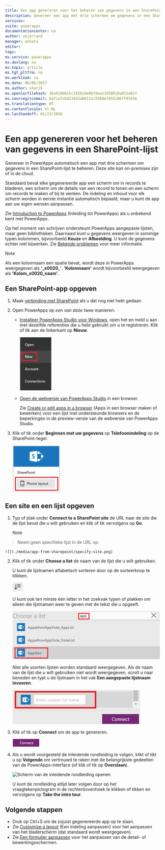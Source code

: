 ```yaml
---
title: Een app genereren voor het beheren van gegevens in een SharePoint-lijst | Microsoft Docs
description: Genereer een app met drie schermen om gegevens in een SharePoint-lijst te beheren. Deze site kan on-premises zijn of in de cloud.
services: 
suite: powerapps
documentationcenter: na
author: skjerland
manager: anneta
editor: 
tags: 
ms.service: powerapps
ms.devlang: na
ms.topic: article
ms.tgt_pltfrm: na
ms.workload: na
ms.date: 06/05/2017
ms.author: sharik
ms.openlocfilehash: 36a9188615c14262de0bfdea21d58010a053e01f
ms.sourcegitcommit: 6afca7cb4234d3a60111c5950e7855106ff97e56
ms.translationtype: HT
ms.contentlocale: nl-NL
ms.lasthandoff: 01/23/2018
---
```

# <a name="generate-an-app-to-manage-data-in-a-sharepoint-list"></a>Een app genereren voor het beheren van gegevens in een SharePoint-lijst



Genereer in PowerApps automatisch een app met drie schermen om gegevens in een SharePoint-lijst te beheren. Deze site kan on-premises zijn of in de cloud.

Standaard bevat elke gegenereerde app een scherm om in records te bladeren, een scherm om de details van een record te tonen en een scherm om records te maken of bij te werken. De indeling en inhoud voor elk scherm worden in eerste instantie automatisch bepaald, maar u kunt de app aan uw eigen wensen aanpassen.

Zie [Introduction to PowerApps](getting-started.md) (Inleiding tot PowerApps) als u onbekend bent met PowerApps.

Op het moment van schrijven ondersteunt PowerApps aangepaste lijsten, maar geen bibliotheken. Daarnaast kunt u gegevens weergeven in sommige typen kolommen, bijvoorbeeld **Keuze** en **Afbeelding**. U kunt de gegevens echter niet bijwerken. Zie [Bekende problemen](connections/connection-sharepoint-online.md#known-issues) voor meer informatie.

> [!NOTE]
> Als een kolomnaam een spatie bevat, wordt deze in PowerApps weergegeven als **‘\_x0020\_’**. **'Kolomnaam'** wordt bijvoorbeeld weergegeven als **'Kolom_x0020_naam'**.

## <a name="specify-a-sharepoint-app"></a>Een SharePoint-app opgeven
1. Maak [verbinding met SharePoint](connect-to-sharepoint.md) als u dat nog niet hebt gedaan.
2. Open PowerApps op *een van deze twee* manieren:
   
   * [Installeer PowerApps Studio voor Windows](http://aka.ms/powerappsinstall), open het en meld u aan met dezelfde referenties die u hebt gebruikt om u te registreren. Klik of tik aan de linkerkant op **Nieuw**.
     
       ![Optie Nieuw in het menu Bestand](./media/app-from-sharepoint/file-menu.png)
   * [Open de webversie van PowerApps Studio](https://create.powerapps.com/api/start) in een browser.
     
       Zie [Create or edit apps in a browser](create-app-browser.md) (Apps in een browser maken of bewerken) voor een lijst met ondersteunde browsers en de beperkingen in de preview-versie van de webversie van PowerApps Studio.
3. Klik of tik onder **Beginnen met uw gegevens** op **Telefoonindeling** op de SharePoint-tegel.
   
    ![](./media/app-from-sharepoint/sharepoint-tile.png)

## <a name="specify-a-site-and-a-list"></a>Een site en een lijst opgeven
1. Typ of plak onder **Connect to a SharePoint site** de URL naar de site die de lijst bevat die u wilt gebruiken en klik of tik vervolgens op **Go**.
   
    > [!NOTE]
> Neem geen specifieke lijst in de URL op.
   
    ![](./media/app-from-sharepoint/specify-site.png)
2. Klik of tik onder **Choose a list** de naam van de lijst die u wilt gebruiken.
   
    U kunt de lijstnamen alfabetisch sorteren door op de sorteerknop te klikken.
   
    ![](./media/app-from-sharepoint/sort-button.png)
   
    U kunt ook ten minste één letter in het zoekvak typen of plakken om alleen die lijstnamen weer te geven met de tekst die u opgeeft.
   
    ![](./media/app-from-sharepoint/choose-list.png)
   
    Niet alle soorten lijsten worden standaard weergegeven. Als de naam van de lijst die u wilt gebruiken niet wordt weergegeven, scrolt u naar beneden en typt u de lijstnaam in het vak **Een aangepaste lijstnaam invoeren**.
   
    ![](./media/app-from-sharepoint/custom-list.png)
3. Klik of tik op **Connect** om de app te genereren.
   
    ![Knop Connect](./media/app-from-sharepoint/connect-button.png)
4. Als u wordt voorgesteld de inleidende rondleiding te volgen, klikt of tikt u op **Volgende** om vertrouwd te raken met de belangrijkste gedeelten van de PowerApps-interface (of klik of tik op **Overslaan**).
   
    ![Scherm van de inleidende rondleiding openen](./media/app-from-sharepoint/quick-tour.png)
   
    U kunt de rondleiding altijd later volgen door op het vraagtekenpictogram in de rechterbovenhoek te klikken of tikken en vervolgens op **Take the intro tour**.

## <a name="next-steps"></a>Volgende stappen
* Druk op Ctrl+S om de zojuist gegenereerde app op te slaan.
* Zie [Customize a layout](customize-layout-sharepoint.md) (Een indeling aanpassen) voor het aanpassen van het bladerscherm (dat standaard wordt weergegeven).
* Zie [Een formulier aanpassen](customize-forms-sharepoint.md) voor het aanpassen van de detail- of bewerkingsschermen.

